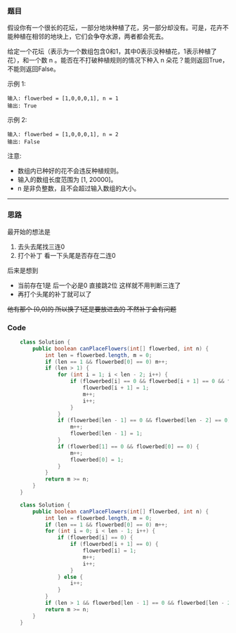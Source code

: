 ### 题目
假设你有一个很长的花坛，一部分地块种植了花，另一部分却没有。可是，花卉不能种植在相邻的地块上，它们会争夺水源，两者都会死去。

给定一个花坛（表示为一个数组包含0和1，其中0表示没种植花，1表示种植了花），和一个数 n 。能否在不打破种植规则的情况下种入 n 朵花？能则返回True，不能则返回False。

示例 1:
```
输入: flowerbed = [1,0,0,0,1], n = 1
输出: True
```
示例 2:
```
输入: flowerbed = [1,0,0,0,1], n = 2
输出: False
```
注意:

- 数组内已种好的花不会违反种植规则。
- 输入的数组长度范围为 [1, 20000]。
- n 是非负整数，且不会超过输入数组的大小。
***
### 思路
最开始的想法是

1. 去头去尾找三连0
2. 打个补丁 看一下头尾是否存在二连0

后来是想到 
- 当前存在1是 后一个必是0 直接跳2位 这样就不用判断三连了
- 再打个头尾的补丁就可以了

~~他有那个 [0,0]的 所以换了1还是要放进去的 不然补丁会有问题~~
### Code
```java
    class Solution {
        public boolean canPlaceFlowers(int[] flowerbed, int n) {
            int len = flowerbed.length, m = 0;
            if (len == 1 && flowerbed[0] == 0) m++;
            if (len > 1) {
                for (int i = 1; i < len - 2; i++) {
                    if (flowerbed[i] == 0 && flowerbed[i + 1] == 0 && flowerbed[i + 2] == 0) {
                        flowerbed[i + 1] = 1;
                        m++;
                        i++;
                    }
                }
                if (flowerbed[len - 1] == 0 && flowerbed[len - 2] == 0) {
                    m++;
                    flowerbed[len - 1] = 1;
                }
                if (flowerbed[1] == 0 && flowerbed[0] == 0) {
                    m++;
                    flowerbed[0] = 1;
                }
            }
            return m >= n;
        }
    }
```
```java
    class Solution {
        public boolean canPlaceFlowers(int[] flowerbed, int n) {
            int len = flowerbed.length, m = 0;
            if (len == 1 && flowerbed[0] == 0) m++;
            for (int i = 0; i < len - 1; i++) {
                if (flowerbed[i] == 0) {
                    if (flowerbed[i + 1] == 0) {
                        flowerbed[i] = 1;
                        m++;
                        i++;
                    }
                } else {
                    i++;
                }
            }
            if (len > 1 && flowerbed[len - 1] == 0 && flowerbed[len - 2] == 0) m++;
            return m >= n;
        }
    }
```


